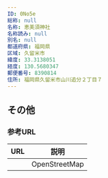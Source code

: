 ```yaml
---
ID: 0No5e
総称: null
名称: 恵美須神社
名称読み: null
別名: null
都道府県: 福岡県
区域: 久留米市
緯度: 33.3138051
経度: 130.5680347
郵便番号: 8390814
住所: 福岡県久留米市山川追分２丁目７
---
```


## その他

### 参考URL

| URL | 説明          |
| --- | ------------- |
|     | OpenStreetMap |
